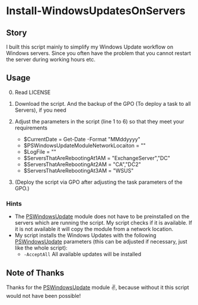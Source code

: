 # Install-WindowsUpdatesOnServers

## Story

I built this script mainly to simplify my Windows Update workflow on Windows servers. Since you often have the problem that you cannot restart the server during working hours etc.

## Usage

 0. Read LICENSE
 1. Download the script. And the backup of the GPO (To deploy a task to all Servers), if you need
 2. Adjust the parameters in the script (line 1 to 6) so that they meet your requirements

    - $CurrentDate = Get-Date -Format "MMddyyyy"
    - $PSWindowsUpdateModuleNetworkLocaiton = ""
    - $LogFile =  ""
    - $ServersThatAreRebootingAt1AM = "ExchangeServer","DC"
    - $ServersThatAreRebootingAt2AM = "CA","DC2"
    - $ServersThatAreRebootingAt3AM = "WSUS"

 3. (Deploy the script via GPO after adjusting the task parameters of the GPO.)

### Hints

- The [PSWindowsUpdate](https://www.powershellgallery.com/packages/PSWindowsUpdate) module does not have to be preinstalled on the servers which are running the script. My script checks if it is available. If it is not available it will copy the module from a network location.
- My script installs the Windows Updates with the following [PSWindowsUpdate](https://www.powershellgallery.com/packages/PSWindowsUpdate) parameters (this can be adjusted if necessary, just like the whole script):
  - `-AcceptAll` All available updates will be installed

## Note of Thanks

Thanks for the [PSWindowsUpdate](https://www.powershellgallery.com/packages/PSWindowsUpdate) module ✌, because without it this script would not have been possible!
